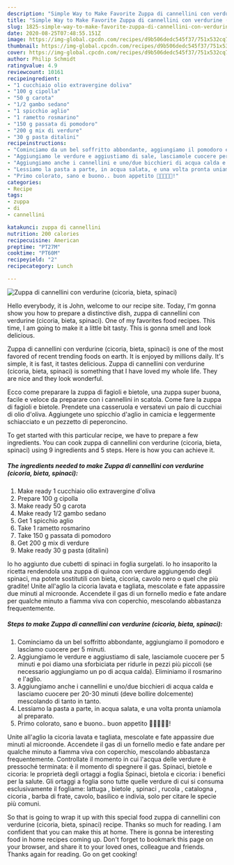 ```yaml
---
description: "Simple Way to Make Favorite Zuppa di cannellini con verdurine (cicoria, bieta, spinaci)"
title: "Simple Way to Make Favorite Zuppa di cannellini con verdurine (cicoria, bieta, spinaci)"
slug: 1825-simple-way-to-make-favorite-zuppa-di-cannellini-con-verdurine-cicoria-bieta-spinaci
date: 2020-08-25T07:48:55.151Z
image: https://img-global.cpcdn.com/recipes/d9b506dedc545f37/751x532cq70/zuppa-di-cannellini-con-verdurine-cicoria-bieta-spinaci-recipe-main-photo.jpg
thumbnail: https://img-global.cpcdn.com/recipes/d9b506dedc545f37/751x532cq70/zuppa-di-cannellini-con-verdurine-cicoria-bieta-spinaci-recipe-main-photo.jpg
cover: https://img-global.cpcdn.com/recipes/d9b506dedc545f37/751x532cq70/zuppa-di-cannellini-con-verdurine-cicoria-bieta-spinaci-recipe-main-photo.jpg
author: Philip Schmidt
ratingvalue: 4.9
reviewcount: 10161
recipeingredient:
- "1 cucchiaio olio extravergine doliva"
- "100 g cipolla"
- "50 g carota"
- "1/2 gambo sedano"
- "1 spicchio aglio"
- "1 rametto rosmarino"
- "150 g passata di pomodoro"
- "200 g mix di verdure"
- "30 g pasta ditalini"
recipeinstructions:
- "Cominciamo da un bel soffritto abbondante, aggiungiamo il pomodoro e lasciamo cuocere per 5 minuti."
- "Aggiungiamo le verdure e aggiustiamo di sale, lasciamole cuocere per 5 minuti e poi diamo una sforbiciata per ridurle in pezzi più piccoli (se necessario aggiungiamo un po di acqua calda). Eliminiamo il rosmarino e l&#39;aglio."
- "Aggiungiamo anche i cannellini e uno/due bicchieri di acqua calda e lasciamo cuocere per 20-30 minuti (deve bollire dolcemente) mescolando di tanto in tanto."
- "Lessiamo la pasta a parte, in acqua salata, e una volta pronta uniamola al preparato."
- "Primo colorato, sano e buono.. buon appetito 🌻🌻🌻🌻🌻!"
categories:
- Recipe
tags:
- zuppa
- di
- cannellini

katakunci: zuppa di cannellini 
nutrition: 200 calories
recipecuisine: American
preptime: "PT27M"
cooktime: "PT60M"
recipeyield: "2"
recipecategory: Lunch

---
```



![Zuppa di cannellini con verdurine (cicoria, bieta, spinaci)](https://img-global.cpcdn.com/recipes/d9b506dedc545f37/751x532cq70/zuppa-di-cannellini-con-verdurine-cicoria-bieta-spinaci-recipe-main-photo.jpg)

Hello everybody, it is John, welcome to our recipe site. Today, I'm gonna show you how to prepare a distinctive dish, zuppa di cannellini con verdurine (cicoria, bieta, spinaci). One of my favorites food recipes. This time, I am going to make it a little bit tasty. This is gonna smell and look delicious.

Zuppa di cannellini con verdurine (cicoria, bieta, spinaci) is one of the most favored of recent trending foods on earth. It is enjoyed by millions daily. It's simple, it is fast, it tastes delicious. Zuppa di cannellini con verdurine (cicoria, bieta, spinaci) is something that I have loved my whole life. They are nice and they look wonderful.

Ecco come preparare la zuppa di fagioli e bietole, una zuppa super buona, facile e veloce da preparare con i cannellini in scatola. Come fare la zuppa di fagioli e bietole. Prendete una casseruola e versatevi un paio di cucchiai di olio d&#39;oliva. Aggiungete uno spicchio d&#39;aglio in camicia e leggermente schiacciato e un pezzetto di peperoncino.


To get started with this particular recipe, we have to prepare a few ingredients. You can cook zuppa di cannellini con verdurine (cicoria, bieta, spinaci) using 9 ingredients and 5 steps. Here is how you can achieve it.

<!--inarticleads1-->

##### The ingredients needed to make Zuppa di cannellini con verdurine (cicoria, bieta, spinaci):

1. Make ready 1 cucchiaio olio extravergine d&#39;oliva
1. Prepare 100 g cipolla
1. Make ready 50 g carota
1. Make ready 1/2 gambo sedano
1. Get 1 spicchio aglio
1. Take 1 rametto rosmarino
1. Take 150 g passata di pomodoro
1. Get 200 g mix di verdure
1. Make ready 30 g pasta (ditalini)


Io ho aggiunto due cubetti di spinaci in foglia surgelati. Io ho insaporito la ricetta rendendola una zuppa di quinoa con verdure aggiungendo degli spinaci, ma potete sostitutili con bieta, cicoria, cavolo nero o quel che più gradite! Unite all&#39;aglio la cicoria lavata e tagliata, mescolate e fate appassire due minuti al microonde. Accendete il gas di un fornello medio e fate andare per qualche minuto a fiamma viva con coperchio, mescolando abbastanza frequentemente. 

<!--inarticleads2-->

##### Steps to make Zuppa di cannellini con verdurine (cicoria, bieta, spinaci):

1. Cominciamo da un bel soffritto abbondante, aggiungiamo il pomodoro e lasciamo cuocere per 5 minuti.
1. Aggiungiamo le verdure e aggiustiamo di sale, lasciamole cuocere per 5 minuti e poi diamo una sforbiciata per ridurle in pezzi più piccoli (se necessario aggiungiamo un po di acqua calda). Eliminiamo il rosmarino e l&#39;aglio.
1. Aggiungiamo anche i cannellini e uno/due bicchieri di acqua calda e lasciamo cuocere per 20-30 minuti (deve bollire dolcemente) mescolando di tanto in tanto.
1. Lessiamo la pasta a parte, in acqua salata, e una volta pronta uniamola al preparato.
1. Primo colorato, sano e buono.. buon appetito 🌻🌻🌻🌻🌻!


Unite all&#39;aglio la cicoria lavata e tagliata, mescolate e fate appassire due minuti al microonde. Accendete il gas di un fornello medio e fate andare per qualche minuto a fiamma viva con coperchio, mescolando abbastanza frequentemente. Controllate il momento in cui l&#39;acqua delle verdure è pressoché terminata: è il momento di spegnere il gas. Spinaci, bietole e cicoria: le proprietà degli ortaggi a foglia Spinaci, bietola e cicoria: i benefici per la salute. Gli ortaggi a foglia sono tutte quelle verdure di cui si consuma esclusivamente il fogliame: lattuga , bietole , spinaci , rucola , catalogna , cicoria , barba di frate, cavolo, basilico e indivia, solo per citare le specie più comuni. 

So that is going to wrap it up with this special food zuppa di cannellini con verdurine (cicoria, bieta, spinaci) recipe. Thanks so much for reading. I am confident that you can make this at home. There is gonna be interesting food in home recipes coming up. Don't forget to bookmark this page on your browser, and share it to your loved ones, colleague and friends. Thanks again for reading. Go on get cooking!
